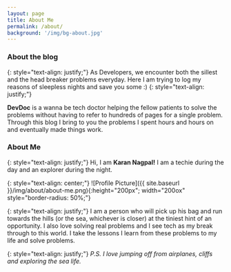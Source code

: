 ```yaml
---
layout: page
title: About Me
permalink: /about/
background: '/img/bg-about.jpg'
---
```


### About the blog

{: style="text-align: justify;"}
As Developers, we encounter both the sillest and the head breaker problems everyday. Here I am trying to log my reasons of sleepless nights and save you some :)
{: style="text-align: justify;"}

**DevDoc** is a wanna be tech doctor helping the fellow patients to solve the problems without having to refer to hundreds of pages for a single problem. Through this blog I bring to you the problems I spent hours and hours on and eventually made things work. 



### About Me

{: style="text-align: justify;"}
Hi, I am **Karan Nagpal!** I am a techie during the day and an explorer during the night.

{: style="text-align: center;"}
![Profile Picture]({{ site.baseurl }}/img/about/about-me.png){:height="200px"; width="200ox" style="border-radius: 50%;"}

{: style="text-align: justify;"}
I am a person who will pick up his bag and run towards the hills (or the sea, whichever is closer) at the tiniest hint of an opportunity. I also love solving real problems and I see tech as my break through to this world. I take the lessons I learn from these problems to my life and solve problems. 

{: style="text-align: justify;"}
*P.S. I love jumping off from airplanes, cliffs and exploring the sea life.*
